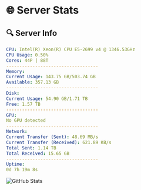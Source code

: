 # 🌐 Server Stats
## 🔍 Server Info
```yaml
CPU: Intel(R) Xeon(R) CPU E5-2699 v4 @ 1346.53GHz
CPU Usage: 0.50%
Cores: 44P | 88T
-----------------------------------
Memory:
Current Usage: 143.75 GB/503.74 GB
Available: 357.13 GB
-----------------------------------
Disk:
Current Usage: 54.90 GB/1.71 TB
Free: 1.57 TB
-----------------------------------
GPU:
No GPU detected
-----------------------------------
Network:
Current Transfer (Sent): 48.69 MB/s
Current Transfer (Received): 621.89 KB/s
Total Sent: 1.14 TB
Total Received: 15.65 GB
-----------------------------------
Uptime:
0d 7h 19m 8s
```
![GitHub Stats](https://img.shields.io/badge/Updated-2025-03-08_04:41:57-blue)